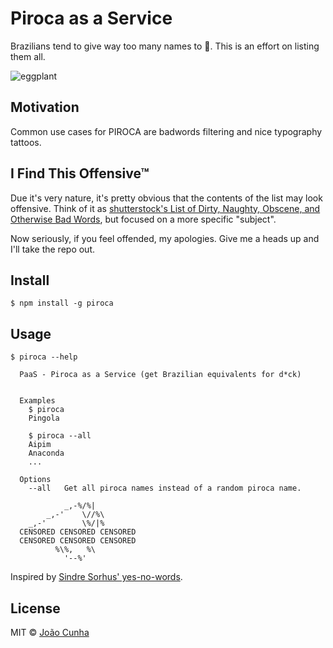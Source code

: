 # Piroca as a Service

Brazilians tend to give way too many names to :eggplant:. This is an effort on listing them all.

![eggplant](http://media.giphy.com/media/iMrHFdDEoxT5S/giphy.gif)

## Motivation
Common use cases for PIROCA are badwords filtering and nice typography tattoos.

## I Find This Offensive™
Due it's very nature, it's pretty obvious that the contents of the list may look offensive. Think of it as [shutterstock's List of Dirty, Naughty, Obscene, and Otherwise Bad Words](https://github.com/shutterstock/List-of-Dirty-Naughty-Obscene-and-Otherwise-Bad-Words), but focused on a more specific "subject".

Now seriously, if you feel offended, my apologies. Give me a heads up and I'll take the repo out.

## Install
```
$ npm install -g piroca
```

## Usage
```
$ piroca --help

  PaaS - Piroca as a Service (get Brazilian equivalents for d*ck)


  Examples
    $ piroca
    Pingola

    $ piroca --all
    Aipim
    Anaconda
    ...

  Options
    --all   Get all piroca names instead of a random piroca name.

            _,-%/%|
        _,-'    \//%\
    _,-'        \%/|%
  CENSORED CENSORED CENSORED
  CENSORED CENSORED CENSORED
          %\%,   %\
            '--%'
```

Inspired by [Sindre Sorhus' yes-no-words](https://github.com/sindresorhus/yes-no-words).

## License
MIT © [João Cunha](http://twitter.com/joaocunha)
